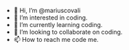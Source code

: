 - 👋 Hi, I’m @mariuscovali
- 👀 I’m interested in coding.
- 🌱 I’m currently learning coding.
- 💞️ I’m looking to collaborate on coding.
- 📫 How to reach me code me.

<!---
mariuscovali/mariuscovali is a ✨ special ✨ repository because its `README.md` (this file) appears on your GitHub profile.
You can click the Preview link to take a look at your changes.
--->
